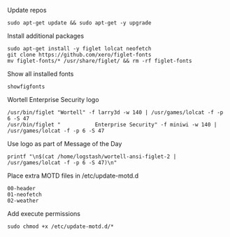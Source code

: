 Update repos

    sudo apt-get update && sudo apt-get -y upgrade

Install additional packages
    
    sudo apt-get install -y figlet lolcat neofetch
    git clone https://github.com/xero/figlet-fonts
    mv figlet-fonts/* /usr/share/figlet/ && rm -rf figlet-fonts
    
Show all installed fonts
    
    showfigfonts
    
Wortell Enterprise Security logo
 
    /usr/bin/figlet "Wortell" -f larry3d -w 140 | /usr/games/lolcat -f -p 6 -S 47
    /usr/bin/figlet "           Enterprise Security" -f miniwi -w 140 | /usr/games/lolcat -f -p 6 -S 47
    
Use logo as part of Message of the Day

    printf "\n$(cat /home/logstash/wortell-ansi-figlet-2 | /usr/games/lolcat -f -p 6 -S 47)\n"

Place extra MOTD files in /etc/update-motd.d

    00-header
    01-neofetch
    02-weather

Add execute permissions

    sudo chmod +x /etc/update-motd.d/*

